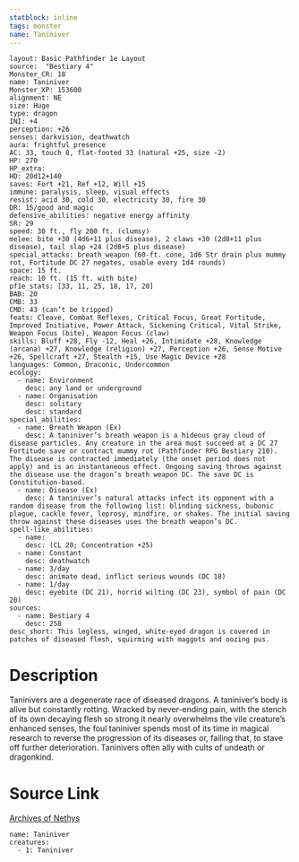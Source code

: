```yaml
---
statblock: inline
tags: monster
name: Taniniver
---
```

```statblock
layout: Basic Pathfinder 1e Layout
source:  "Bestiary 4"
Monster_CR: 18
name: Taniniver
Monster_XP: 153600
alignment: NE
size: Huge
type: dragon
INI: +4
perception: +26
senses: darkvision, deathwatch
aura: frightful presence
AC: 33, touch 8, flat-footed 33 (natural +25, size -2)
HP: 270
HP_extra: 
HD: 20d12+140
saves: Fort +21, Ref +12, Will +15
immune: paralysis, sleep, visual effects
resist: acid 30, cold 30, electricity 30, fire 30
DR: 15/good and magic
defensive_abilities: negative energy affinity
SR: 29
speed: 30 ft., fly 200 ft. (clumsy)
melee: bite +30 (4d6+11 plus disease), 2 claws +30 (2d8+11 plus disease), tail slap +24 (2d8+5 plus disease)
special_attacks: breath weapon (60-ft. cone, 1d6 Str drain plus mummy rot, Fortitude DC 27 negates, usable every 1d4 rounds)
space: 15 ft.
reach: 10 ft. (15 ft. with bite)
pf1e_stats: [33, 11, 25, 18, 17, 20]
BAB: 20
CMB: 33
CMD: 43 (can’t be tripped)
feats: Cleave, Combat Reflexes, Critical Focus, Great Fortitude, Improved Initiative, Power Attack, Sickening Critical, Vital Strike, Weapon Focus (bite), Weapon Focus (claw)
skills: Bluff +28, Fly -12, Heal +26, Intimidate +28, Knowledge (arcana) +27, Knowledge (religion) +27, Perception +26, Sense Motive +26, Spellcraft +27, Stealth +15, Use Magic Device +28
languages: Common, Draconic, Undercommon
ecology:
  - name: Environment
    desc: any land or underground
  - name: Organisation
    desc: solitary
    desc: standard
special_abilities:
  - name: Breath Weapon (Ex)
    desc: A taniniver’s breath weapon is a hideous gray cloud of disease particles. Any creature in the area must succeed at a DC 27 Fortitude save or contract mummy rot (Pathfinder RPG Bestiary 210). The disease is contracted immediately (the onset period does not apply) and is an instantaneous effect. Ongoing saving throws against the disease use the dragon’s breath weapon DC. The save DC is Constitution-based.
  - name: Disease (Ex)
    desc: A taniniver’s natural attacks infect its opponent with a random disease from the following list: blinding sickness, bubonic plague, cackle fever, leprosy, mindfire, or shakes. The initial saving throw against these diseases uses the breath weapon’s DC.
spell-like_abilities:
  - name:
    desc: (CL 20; Concentration +25)
  - name: Constant
    desc: deathwatch
  - name: 3/day
    desc: animate dead, inflict serious wounds (DC 18)
  - name: 1/day
    desc: eyebite (DC 21), horrid wilting (DC 23), symbol of pain (DC 20)
sources:
  - name: Bestiary 4
    desc: 258
desc_short: This legless, winged, white-eyed dragon is covered in patches of diseased flesh, squirming with maggots and oozing pus.
```
# Description
Taninivers are a degenerate race of diseased dragons. A taniniver’s body is alive but constantly rotting. Wracked by never-ending pain, with the stench of its own decaying flesh so strong it nearly overwhelms the vile creature’s enhanced senses, the foul taniniver spends most of its time in magical research to reverse the progression of its diseases or, failing that, to stave off further deterioration. Taninivers often ally with cults of undeath or dragonkind.
# Source Link
[Archives of Nethys](https://aonprd.com/MonsterDisplay.aspx?ItemName=Taniniver)
```encounter-table
name: Taniniver
creatures:
  - 1: Taniniver
```
